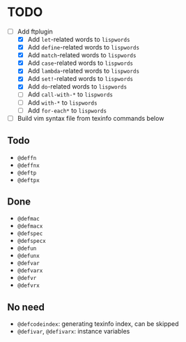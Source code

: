 # TODO

- [ ] Add ftplugin
    - [x] Add `let`-related words to `lispwords`
    - [x] Add `define`-related words to `lispwords`
    - [x] Add `match`-related words to `lispwords`
    - [x] Add `case`-related words to `lispwords`
    - [x] Add `lambda`-related words to `lispwords`
    - [x] Add `set!`-related words to `lispwords`
    - [x] Add `do`-related words to `lispwords`
    - [ ] Add `call-with-*` to `lispwords`
    - [ ] Add `with-*` to `lispwords`
    - [ ] Add `for-each*` to `lispwords`
- [ ] Build vim syntax file from texinfo commands below

## Todo

- `@deffn`
- `@deffnx`
- `@deftp`
- `@deftpx`

## Done

- `@defmac`
- `@defmacx`
- `@defspec`
- `@defspecx`
- `@defun`
- `@defunx`
- `@defvar`
- `@defvarx`
- `@defvr`
- `@defvrx`

## No need

- `@defcodeindex`: generating texinfo index, can be skipped
- `@defivar`, `@defivarx`: instance variables
